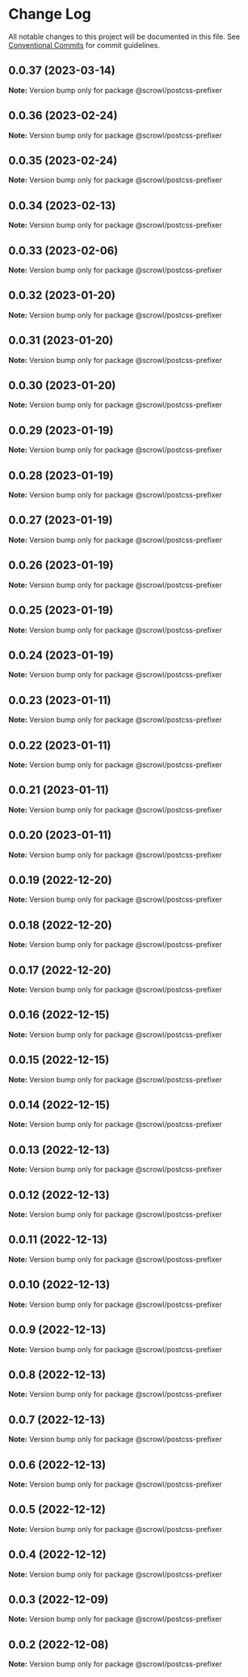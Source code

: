 # Change Log

All notable changes to this project will be documented in this file.
See [Conventional Commits](https://conventionalcommits.org) for commit guidelines.

## 0.0.37 (2023-03-14)

**Note:** Version bump only for package @scrowl/postcss-prefixer





## 0.0.36 (2023-02-24)

**Note:** Version bump only for package @scrowl/postcss-prefixer





## 0.0.35 (2023-02-24)

**Note:** Version bump only for package @scrowl/postcss-prefixer





## 0.0.34 (2023-02-13)

**Note:** Version bump only for package @scrowl/postcss-prefixer





## 0.0.33 (2023-02-06)

**Note:** Version bump only for package @scrowl/postcss-prefixer





## 0.0.32 (2023-01-20)

**Note:** Version bump only for package @scrowl/postcss-prefixer





## 0.0.31 (2023-01-20)

**Note:** Version bump only for package @scrowl/postcss-prefixer





## 0.0.30 (2023-01-20)

**Note:** Version bump only for package @scrowl/postcss-prefixer





## 0.0.29 (2023-01-19)

**Note:** Version bump only for package @scrowl/postcss-prefixer





## 0.0.28 (2023-01-19)

**Note:** Version bump only for package @scrowl/postcss-prefixer





## 0.0.27 (2023-01-19)

**Note:** Version bump only for package @scrowl/postcss-prefixer





## 0.0.26 (2023-01-19)

**Note:** Version bump only for package @scrowl/postcss-prefixer





## 0.0.25 (2023-01-19)

**Note:** Version bump only for package @scrowl/postcss-prefixer





## 0.0.24 (2023-01-19)

**Note:** Version bump only for package @scrowl/postcss-prefixer





## 0.0.23 (2023-01-11)

**Note:** Version bump only for package @scrowl/postcss-prefixer





## 0.0.22 (2023-01-11)

**Note:** Version bump only for package @scrowl/postcss-prefixer





## 0.0.21 (2023-01-11)

**Note:** Version bump only for package @scrowl/postcss-prefixer





## 0.0.20 (2023-01-11)

**Note:** Version bump only for package @scrowl/postcss-prefixer





## 0.0.19 (2022-12-20)

**Note:** Version bump only for package @scrowl/postcss-prefixer





## 0.0.18 (2022-12-20)

**Note:** Version bump only for package @scrowl/postcss-prefixer





## 0.0.17 (2022-12-20)

**Note:** Version bump only for package @scrowl/postcss-prefixer





## 0.0.16 (2022-12-15)

**Note:** Version bump only for package @scrowl/postcss-prefixer





## 0.0.15 (2022-12-15)

**Note:** Version bump only for package @scrowl/postcss-prefixer





## 0.0.14 (2022-12-15)

**Note:** Version bump only for package @scrowl/postcss-prefixer





## 0.0.13 (2022-12-13)

**Note:** Version bump only for package @scrowl/postcss-prefixer





## 0.0.12 (2022-12-13)

**Note:** Version bump only for package @scrowl/postcss-prefixer





## 0.0.11 (2022-12-13)

**Note:** Version bump only for package @scrowl/postcss-prefixer





## 0.0.10 (2022-12-13)

**Note:** Version bump only for package @scrowl/postcss-prefixer





## 0.0.9 (2022-12-13)

**Note:** Version bump only for package @scrowl/postcss-prefixer





## 0.0.8 (2022-12-13)

**Note:** Version bump only for package @scrowl/postcss-prefixer





## 0.0.7 (2022-12-13)

**Note:** Version bump only for package @scrowl/postcss-prefixer





## 0.0.6 (2022-12-13)

**Note:** Version bump only for package @scrowl/postcss-prefixer





## 0.0.5 (2022-12-12)

**Note:** Version bump only for package @scrowl/postcss-prefixer





## 0.0.4 (2022-12-12)

**Note:** Version bump only for package @scrowl/postcss-prefixer





## 0.0.3 (2022-12-09)

**Note:** Version bump only for package @scrowl/postcss-prefixer





## 0.0.2 (2022-12-08)

**Note:** Version bump only for package @scrowl/postcss-prefixer
